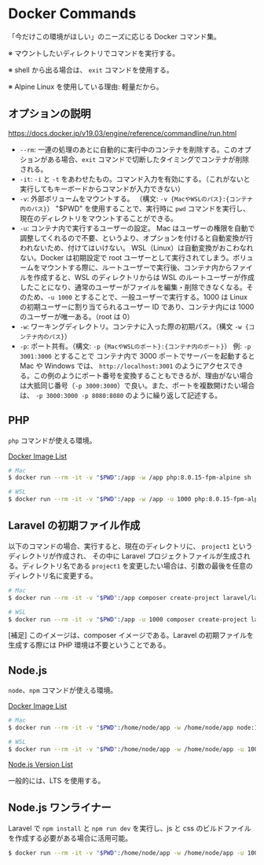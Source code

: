 # Docker Commands

「今だけこの環境がほしい」のニーズに応じる Docker コマンド集。

※ マウントしたいディレクトリでコマンドを実行する。

※ shell から出る場合は、 `exit` コマンドを使用する。

※ Alpine Linux を使用している理由: 軽量だから。

## オプションの説明

<https://docs.docker.jp/v19.03/engine/reference/commandline/run.html>

- `--rm`: 一連の処理のあとに自動的に実行中のコンテナを削除する。このオプションがある場合、`exit` コマンドで切断したタイミングでコンテナが削除される。
- `-it`: `-i` と `-t` をあわせたもの。コマンド入力を有効にする。（これがないと実行してもキーボードからコマンドが入力できない）
- `-v`: 外部ボリュームをマウントする。 （構文: `-v {MacやWSLのパス}:{コンテナ内のパス}`）
  "$PWD" を使用することで、実行時に `pwd` コマンドを実行し、現在のディレクトリをマウントすることができる。
- `-u`: コンテナ内で実行するユーザーの設定。 Mac はユーザーの権限を自動で調整してくれるので不要、というより、オプションを付けると自動変換が行われないため、付けてはいけない。 WSL（Linux）は自動変換がおこわなれない。Docker は初期設定で root ユーザーとして実行されてしまう。ボリュームをマウントする際に、ルートユーザーで実行後、コンテナ内からファイルを作成すると、WSL のディレクトリからは WSL のルートユーザーが作成したことになり、通常のユーザーがファイルを編集・削除できなくなる。そのため、`-u 1000` とすることで、一般ユーザーで実行する。1000 は Linux の初期ユーザーに割り当てられるユーザー ID であり、コンテナ内には 1000 のユーザーが唯一ある。（root は 0）
- `-w`: ワーキングディレクトリ。コンテナに入った際の初期パス。（構文 `-w {コンテナ内のパス}`）
- `-p`: ポート共有。（構文: `-p {MacやWSLのポート}:{コンテナ内のポート}`） 例: `-p 3001:3000` とすることで コンテナ内で 3000 ポートでサーバーを起動すると Mac や Windows では、 `http://localhost:3001` のようにアクセスできる。この例のようにポート番号を変換することもできるが、理由がない場合は大抵同じ番号（`-p 3000:3000`）で良い。また、ポートを複数開けたい場合は、 `-p 3000:3000 -p 8080:8080` のように繰り返して記述する。

## PHP

`php` コマンドが使える環境。

[Docker Image List](https://hub.docker.com/_/php?tab=tags&page=1&name=alpine)

```bash
# Mac
$ docker run --rm -it -v "$PWD":/app -w /app php:8.0.15-fpm-alpine sh

# WSL
$ docker run --rm -it -v "$PWD":/app -w /app -u 1000 php:8.0.15-fpm-alpine sh
```

## Laravel の初期ファイル作成

以下のコマンドの場合、実行すると、現在のディレクトリに、 `project1` というディレクトリが作成され、
その中に Laravel プロジェクトファイルが生成される。ディレクトリ名である `project1` を変更したい場合は、引数の最後を任意のディレクトリ名に変更する。

```bash
# Mac
$ docker run --rm -it -v "$PWD":/app composer create-project laravel/laravel project1

# WSL
$ docker run --rm -it -v "$PWD":/app -u 1000 composer create-project laravel/laravel project1
```

[補足] このイメージは、composer イメージである。Laravel の初期ファイルを生成する際には PHP 環境は不要ということである。

## Node.js

`node`、`npm` コマンドが使える環境。

[Docker Image List](https://hub.docker.com/_/node?tab=tags&page=1&name=alpine)

```bash
# Mac
$ docker run --rm -it -v "$PWD":/home/node/app -w /home/node/app node:16.13.2-alpine sh

# WSL
$ docker run --rm -it -v "$PWD":/home/node/app -w /home/node/app -u 1000 node:16.13.2-alpine sh
```

[Node.js Version List](https://nodejs.org/ja/download/releases/)

一般的には、LTS を使用する。

## Node.js ワンライナー

Laravel で `npm install` と `npm run dev` を実行し、js と css のビルドファイルを作成する必要がある場合に活用可能。

```bash
$ docker run --rm -it -v "$PWD":/home/node/app -w /home/node/app -u 1000 node:16.13.2-alpine /bin/sh -c "npm install && npm run dev"
```
